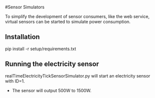 #Sensor Simulators

To simplify the development of sensor consumers, like the web service, virtual sensors can be started to simulate power consumption.

Installation
----------------
pip install -r setup/requirements.txt

Running the electricity sensor
-----------------
realTimeElectricityTickSensorSimulator.py will start an electricity sensor with ID=1. 
- The sensor will output 500W to 1500W.



